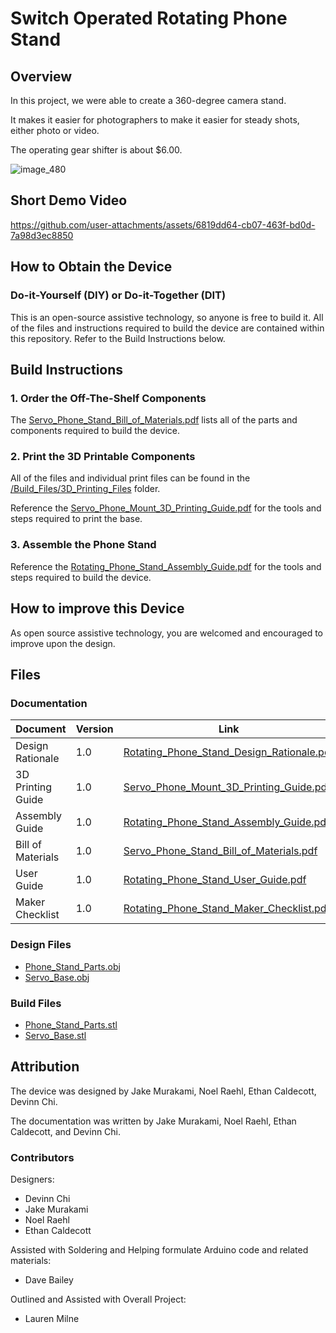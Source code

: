 <!--- TITLE --->
# Switch Operated Rotating Phone Stand 

## Overview
<!--- A brief summary of the project. What it does, who it is for, how much it costs. --->
In this project, we were able to create a 360-degree camera stand. 

It makes it easier for photographers to make it easier for steady shots, either photo or video. 

The operating gear shifter is about $6.00. 

![image_480](https://github.com/user-attachments/assets/bb5e5007-830f-4c8e-bf4a-57149122c214)


## Short Demo Video
https://github.com/user-attachments/assets/6819dd64-cb07-463f-bd0d-7a98d3ec8850



## How to Obtain the Device
### Do-it-Yourself (DIY) or Do-it-Together (DIT)

This is an open-source assistive technology, so anyone is free to build it. All of the files and instructions required to build the device are contained within this repository. Refer to the Build Instructions below.

## Build Instructions
<!--- Outline the major steps required to create a build --->

### 1. Order the Off-The-Shelf Components

The [Servo_Phone_Stand_Bill_of_Materials.pdf](/Documentation/Servo_Phone_Stand_Bill_of_Materials.pdf) lists all of the parts and components required to build the device.

### 2. Print the 3D Printable Components

All of the files and individual print files can be found in the [/Build_Files/3D_Printing_Files](/Build_Files/3D_Printing_Files/) folder.

Reference the [Servo_Phone_Mount_3D_Printing_Guide.pdf](/Documentation/Servo_Phone_Mount_3D_Printing_Guide.pdf) for the tools and steps required to print the base.

### 3. Assemble the Phone Stand

Reference the [Rotating_Phone_Stand_Assembly_Guide.pdf](/Documentation/Rotating_Phone_Stand_Assembly_Guide.pdf) for the tools and steps required to build the device.

## How to improve this Device
As open source assistive technology, you are welcomed and encouraged to improve upon the design. 

## Files
### Documentation
<!--- Update the name, link, and version for documentation --->

| Document             | Version | Link                                                                 |
|----------------------|---------|----------------------------------------------------------------------|
| Design Rationale    | 1.0     |       [Rotating_Phone_Stand_Design_Rationale.pdf](/Documentation/Rotating_Phone_Stand_Design_Rationale.pdf)                                                                                             |
| 3D Printing Guide    | 1.0     | [Servo_Phone_Mount_3D_Printing_Guide.pdf](/Documentation/Servo_Phone_Mount_3D_Printing_Guide.pdf) |
| Assembly Guide       | 1.0     | [Rotating_Phone_Stand_Assembly_Guide.pdf](/Documentation/Rotating_Phone_Stand_Assembly_Guide.pdf) |
| Bill of Materials    | 1.0     | [Servo_Phone_Stand_Bill_of_Materials.pdf](/Documentation/Servo_Phone_Stand_Bill_of_Materials.pdf) |
| User Guide           | 1.0     | [Rotating_Phone_Stand_User_Guide.pdf](/Documentation/Rotating_Phone_Stand_User_Guide.pdf)         |
| Maker Checklist    | 1.0     | [Rotating_Phone_Stand_Maker_Checklist.pdf](/Documentation/Rotating_Phone_Stand_Maker_Checklist.pdf)                                                                                                  |

### Design Files
<!--- Include a copy of the original design files to facilitate easy editing and customization. Consider also including a generic format (e.g., STEP) --->
- [Phone_Stand_Parts.obj](/Design_Files/Phone%20Stand%20Parts.obj)
- [Servo_Base.obj](/Design_Files/Servo_Base.obj)

### Build Files
<!--- Include a copy of the build files intended for manufacturing. This may include svg files for laser cutting, stl files for 3d printing, Gerber files for custom PCBs, and Arduino files for custom firmware. --->
- [Phone_Stand_Parts.stl](/Build_Files/3D_Printing_Files/Phone_Stand_Parts.stl)
- [Servo_Base.stl](/Build_Files/3D_Printing_Files/Servo_Base.stl)

## Attribution
<!--- Provide any necessary attribution for designs or components that are included in the device or as part of the project. --->
The device was designed by Jake Murakami, Noel Raehl, Ethan Caldecott, Devinn Chi. 

<!--- This is the attribution for the template. --->
The documentation was written by Jake Murakami, Noel Raehl, Ethan Caldecott, and Devinn Chi.

### Contributors
<!--- List the names of the people that contributed to the design. This could include the original source of the idea, designers, testers, documenters, etc. --->
Designers:
 - Devinn Chi 
 - Jake Murakami
 - Noel Raehl
 - Ethan Caldecott

Assisted with Soldering and Helping formulate Arduino code and related materials:
 - Dave Bailey

Outlined and Assisted with Overall Project:
 - Lauren Milne

